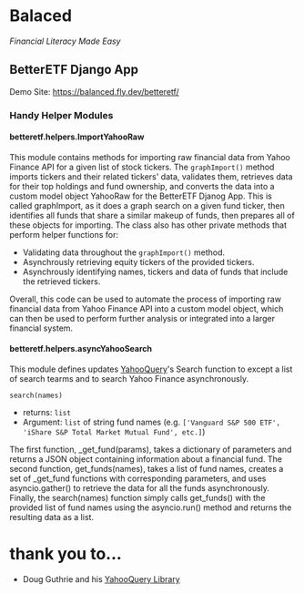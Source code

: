 # Balaced
*Financial Literacy Made Easy*



## BetterETF Django App

Demo Site: https://balanced.fly.dev/betteretf/

### Handy Helper Modules

#### betteretf.helpers.ImportYahooRaw

This module contains methods for importing raw financial data from Yahoo Finance API for a given list of stock tickers. The `graphImport()` method imports tickers and their related tickers' data, validates them, retrieves data for their top holdings and fund ownership, and converts the data into a custom model object YahooRaw for the BetterETF Djanog App. This is called graphImport, as it does a graph search on a given fund ticker, then identifies all funds that share a similar makeup of funds, then prepares all of these objects for importing. The class also has other private methods that perform helper functions for:

- Validating data throughout the `graphImport()` method.
- Asynchrously retrieving equity tickers of the provided tickers.
- Asynchrously identifying names, tickers and data of funds that include the retrieved tickers.

Overall, this code can be used to automate the process of importing raw financial data from Yahoo Finance API into a custom model object, which can then be used to perform further analysis or integrated into a larger financial system.

#### betteretf.helpers.asyncYahooSearch

This module defines updates [YahooQuery](https://yahooquery.dpguthrie.com)'s Search function to except a list of search tearms and to search Yahoo Finance asynchronously.

`search(names)`

- returns: `list`
- Argument: `list` of string fund names (e.g. `['Vanguard S&P 500 ETF', 'iShare S&P Total Market Mutual Fund', etc.]`)


The first function, _get_fund(params), takes a dictionary of parameters and returns a JSON object containing information about a financial fund. The second function, get_funds(names), takes a list of fund names, creates a set of _get_fund functions with corresponding parameters, and uses asyncio.gather() to retrieve the data for all the funds asynchronously. Finally, the search(names) function simply calls get_funds() with the provided list of fund names using the asyncio.run() method and returns the resulting data as a list.

# thank you to...
- Doug Guthrie and his [YahooQuery Library](https://yahooquery.dpguthrie.com)
